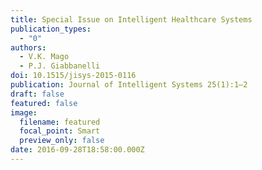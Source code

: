 ```yaml
---
title: Special Issue on Intelligent Healthcare Systems
publication_types:
  - "0"
authors:
  - V.K. Mago
  - P.J. Giabbanelli
doi: 10.1515/jisys-2015-0116
publication: Journal of Intelligent Systems 25(1):1–2
draft: false
featured: false
image:
  filename: featured
  focal_point: Smart
  preview_only: false
date: 2016-09-28T18:58:00.000Z
---
```

